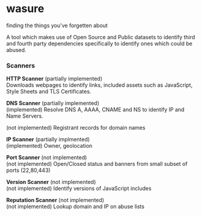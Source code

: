 # wasure
finding the things you've forgetten about

A tool which makes use of Open Source and Public datasets to identify third and fourth party dependencies
specifically to identify ones which could be abused.

### Scanners

**HTTP Scanner** (partially implemented)  
Downloads webpages to identify links, included assets such as JavaScript, Style Sheets and TLS Certificates.

**DNS Scanner** (partially implemented)  
(implemented) Resolve DNS A, AAAA, CNAME and NS to identify IP and Name Servers.

(not implemented) Registrant records for domain names

**IP Scanner** (partially implmented)   
(implemented)  Owner, geolocation

**Port Scanner** (not implemented)   
(not implemented) Open/Closed status and banners from small subset of ports (22,80,443)

**Version Scanner** (not implemented)   
(not implemented) Identify versions of JavaScript includes

**Reputation Scanner** (not implemented)   
(not implemented) Lookup domain and IP on abuse lists
